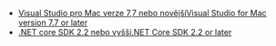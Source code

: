 * [<span data-ttu-id="263f9-101">Visual Studio pro Mac verze 7,7 nebo novější</span><span class="sxs-lookup"><span data-stu-id="263f9-101">Visual Studio for Mac version 7.7 or later</span></span>](https://www.visualstudio.com/downloads/)
* [<span data-ttu-id="263f9-102">.NET core SDK 2.2 nebo vyšší</span><span class="sxs-lookup"><span data-stu-id="263f9-102">.NET Core SDK 2.2 or later</span></span>](https://www.microsoft.com/net/download/all)